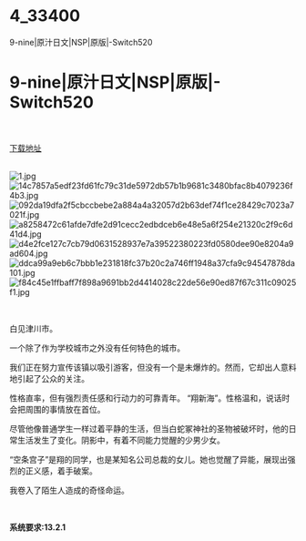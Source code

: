 # 4_33400
9-nine|原汁日文|NSP|原版|-Switch520
# 9-nine|原汁日文|NSP|原版|-Switch520
 <br/></br>
[下载地址](https://www.switch520.cc/article/33400 "下载地址")
<br/></br>

<p><img title="1.jpg" src="https://www.switch520.cc/muke_img/2022_06_24_5f555418d9837.jpg" alt="1.jpg"><br>
<img title="14c7857a5edf23fd61fc79c31de5972db57b1b9681c3480bfac8b4079236f4b3.jpg" src="https://www.switch520.cc/muke_img/2022_06_24_706ccc2996b81.jpg" alt="14c7857a5edf23fd61fc79c31de5972db57b1b9681c3480bfac8b4079236f4b3.jpg"><br>
<img title="092da19dfa2f5cbccbebe2a884a4a32057d2b63def74f1ce28429c7023a7021f.jpg" src="https://www.switch520.cc/muke_img/2022_06_24_732a10e7bf8f3.jpg" alt="092da19dfa2f5cbccbebe2a884a4a32057d2b63def74f1ce28429c7023a7021f.jpg"><br>
<img title="a8258472c61afde7dfe2d91cecc2edbdceb6e48e5a6f254e21320c2f9c6d41d4.jpg" src="https://www.switch520.cc/muke_img/2022_06_24_c3f33d7425378.jpg" alt="a8258472c61afde7dfe2d91cecc2edbdceb6e48e5a6f254e21320c2f9c6d41d4.jpg"><br>
<img title="d4e2fce127c7cb79d0631528937e7a39522380223fd0580dee90e8204a9ad604.jpg" src="https://www.switch520.cc/muke_img/2022_06_24_275d2412c6ab6.jpg" alt="d4e2fce127c7cb79d0631528937e7a39522380223fd0580dee90e8204a9ad604.jpg"><br>
<img title="ddca99a9eb6c7bbb1e231818fc37b20c2a746ff1948a37cfa9c94547878da101.jpg" src="https://www.switch520.cc/muke_img/2022_06_24_36f94c977db6e.jpg" alt="ddca99a9eb6c7bbb1e231818fc37b20c2a746ff1948a37cfa9c94547878da101.jpg"><br>
<img title="f84c45e1ffbaff7f898a9691bb2d4414028c22de56e90ed87f67c311c09025f1.jpg" src="https://www.switch520.cc/muke_img/2022_06_24_2abaff496ef3f.jpg" alt="f84c45e1ffbaff7f898a9691bb2d4414028c22de56e90ed87f67c311c09025f1.jpg"></p>
<p>&nbsp;</p>
<p>白见津川市。</p>
<p>一个除了作为学校城市之外没有任何特色的城市。</p>
<p>我们正在努力宣传该镇以吸引游客，但没有一个是未爆炸的。然而，它却出人意料地引起了公众的关注。</p>
<p>性格直率，但有强烈责任感和行动力的可靠青年。 “翔新海”。性格温和，说话时会把周围的事情放在首位。</p>
<p>尽管他像普通学生一样过着平静的生活，但当白蛇冢神社的圣物被破坏时，他的日常生活发生了变化。阴影中，有着不同能力觉醒的少男少女。</p>
<p>“空条宫子”是翔的同学，也是某知名公司总裁的女儿。她也觉醒了异能，展现出强烈的正义感，着手破案。</p>
<p>我卷入了陌生人造成的奇怪命运。</p>
<p>&nbsp;</p>
<p><strong>系统要求:13.2.1</strong></p>



